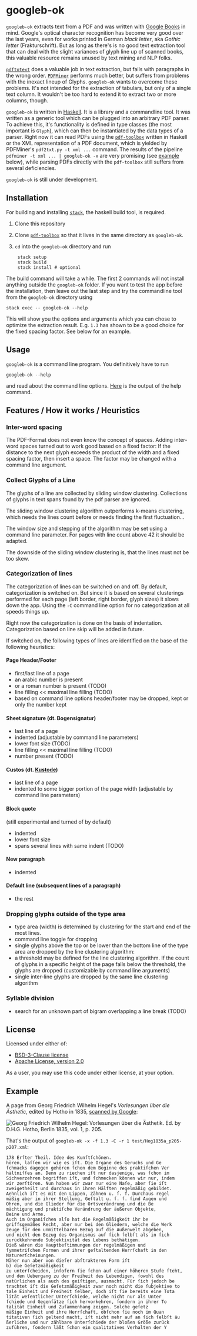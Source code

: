 # googleb-ok

`googleb-ok` extracts text from a PDF and was written with
[Google Books](http://books.google.com) in mind. Google's optical
character recognition has become very good over the last years, even
for works printed in German *black letter*, aka *Gothic letter*
(Frakturschrift). But as long as there's is no good text extraction
tool that can deal with the slight variances of glyph line up of
scanned books, this valuable resource remains unused by text mining
and NLP folks.

[`pdftotext`](https://www.xpdfreader.com/pdftotext-man.html) does a
valuable job in text extraction, but fails with paragraphs in the
wrong order. [`PDFMiner`](https://github.com/euske/pdfminer) performs
much better, but suffers from problems with the inexact lineup of
Glyphs. `googleb-ok` wants to overcome these problems. It's not
intended for the extraction of tabulars, but only of a single text
column. It wouldn't be too hard to extend it to extract two or more
columns, though.

`googleb-ok` is written in [Haskell](https://www.haskell.org/). It is
a library and a commandline tool. It was written as a generic tool
which can be plugged into an arbitrary PDF parser. To achieve this,
it's functionality is defined in type classes (the most important is
`Glyph`), which can then be instantiated by the data types of a
parser. Right now it can read PDFs using the
[`pdf-toolbox`](https://github.com/Yuras/pdf-toolbox) written in
Haskell or the XML representation of a PDF document, which is yielded
by PDFMiner's `pdf2txt.py -t xml ...` command. The results of the
pipeline `pdfminer -t xml ... | googleb-ok -x` are very promising (see
[example](#example) below), while parsing PDFs directly with the
`pdf-toolbox` still suffers from several deficiencies.

`googleb-ok` is still under development.


## Installation

For building and installing [`stack`](https://docs.haskellstack.org),
the haskell build tool, is required.

1. Clone this repository
2. Clone [`pdf-toolbox`](https://github.com/Yuras/pdf-toolbox) so
   that it lives in the same directory as `googleb-ok`.
3. `cd` into the `googleb-ok` directory and run

		stack setup
		stack build
		stack install # optional

The build command will take a while. The first 2 commands will not
install anything outside the `googleb-ok` folder. If you want to test
the app before the installation, then leave out the last step and try
the commandline tool from the `googleb-ok` directory using

	stack exec -- googleb-ok --help

This will show you the options and arguments which you can chose to
optimize the extraction result. E.g. `1.3` has shown to be a good
choice for the fixed spacing factor. See below for an example.

## Usage

`googleb-ok` is a command line program. You definitively have to run

	googleb-ok --help

and read about the command line options. [Here](docs/usage) is the
output of the help command.


## Features / How it works / Heuristics

### Inter-word spacing

The PDF-Format does not even know the concept of spaces.  Adding
inter-word spaces turned out to work good based on a fixed factor: If
the distance to the next glyph exceeds the product of the width and a
fixed spacing factor, then insert a space. The factor may be changed
with a command line argument.

### Collect Glyphs of a Line

The glyphs of a line are collected by sliding window
clustering. Collections of glyphs in text spans found by the pdf
parser are ignored.

The sliding window clustering algorithm outperforms k-means
clustering, which needs the lines count before or needs finding the
first fluctuation...

The window size and stepping of the algorithm may be set using a
command line parameter. For pages with line count above 42 it should
be adapted.

The downside of the sliding window clustering is, that the lines must
not be too skew.

### Categorization of lines

The categorization of lines can be switched on and off. By default,
categorization is switched on. But since it is based on several
clusterings performed for each page (left border, right border, glyph
sizes) it slows down the app. Using the `-C` command line option for
no categorization at all speeds things up.

Right now the categorization is done on the basis of
indentation. Categorization based on line skip will be added in future.

If switched on, the following types of lines are identified on the
base of the following heuristics:

#### Page Header/Footer

- first/last line of a page
- an arabic number is present
- or a roman number is present (TODO)
- line filling << maximal line filling (TODO)
- based on command line options header/footer may be dropped, kept or
  only the number kept

#### Sheet signature (dt. Bogensignatur)

- last line of a page
- indented (adjustable by command line parameters)
- lower font size (TODO)
- line filling << maximal line filling (TODO)
- number present (TODO)

#### Custos (dt. [Kustode](https://de.wikipedia.org/wiki/Kustode_(Buchherstellung)))

- last line of a page
- indented to some bigger portion of the page width (adjustable by
  command line parameters)

#### Block quote

(still experimental and turned of by default)

- indented
- lower font size
- spans several lines with same indent (TODO)

#### New paragraph

- indented

#### Default line (subsequent lines of a paragraph)

- the rest

### Dropping glyphs outside of the type area

- type area (width) is determined by clustering for the start and end
  of the most lines.
- command line toggle for dropping
- single glyphs above the top or be lower than the bottom line of the
  type area are dropped by the line clustering algorithm:
- a threshold may be defined for the line clustering algorithm. If the
  count of glyphs in a specific height of the page falls below the
  threshold, the glyphs are dropped (customizable by command line
  arguments)
- single inter-line glyphs are dropped by the same line clustering
  algorithm

### Syllable division

- search for an unknown part of bigram overlapping a line break (TODO)


## License

Licensed under either of:

- [BSD-3-Clause license](https://opensource.org/licenses/BSD-3-Clause)
- [Apache License, version 2.0](https://opensource.org/licenses/Apache-2.0)

As a user, you may use this code under either license, at your option.


## Example

A page from Georg Friedrich Wilhelm Hegel's *Vorlesungen über die
Ästhetic*, edited by Hotho in 1835,
[scanned by Google](https://books.google.de/books?id=Fss9AQAAMAAJ&hl=de):

![Georg Friedrich Wilhelm Hegel: Vorlesungen über die Ästhetik. Ed. by D.H.G. Hotho, Berlin 1835, vol. 1, p. 205.](docs/Heg1835a_p205.jpg)


That's the output of `googleb-ok -x -f 1.3 -C -r 1 test/Heg1835a_p205-p207.xml`:


	178 Erſter Theil. Idee des Kunſtſchönen.
	hören, laſſen wir wie es iſt. Die Organe des Geruchs und Ge
	ſchmacks dagegen gehören ſchon dem Beginne des praktiſchen Ver
	hältniſſes an. Denn zu riechen iſt nur dasjenige, was ſchon im
	Sichverzehren begriffen iſt, und ſchmecken können wir nur, indem
	wir zerſtören. Nun haben wir zwar nur eine Naſe, aber ſie iſt
	zweigetheilt und durchaus in ihren Hälften regelmäßig gebildet.
	Aehnlich iſt es mit den Lippen, Zähnen u. ſ. f. Durchaus regel
	mäßig aber in ihrer Stellung, Geſtalt u. ſ. f. ſind Augen und
	Ohren, und die Glieder für die Ortsverändrung und die Be
	mächtigung und praktiſche Verändrung der äußeren Objekte,
	Beine und Arme.
	Auch im Organiſchen alſo hat die Regelmäßigkeit ihr be
	griffsgemäßes Recht, aber nur bei den Gliedern, welche die Werk
	zeuge für den unmittelbaren Bezug auf die Außenwelt abgeben,
	und nicht den Bezug des Organismus auf ſich ſelbſt als in ſich
	zurückkehrende Subjektivität des Lebens bethätigen.
	Dieß wären die Hauptbeſtimmungen der regelmäßigen und
	ſymmetriſchen Formen und ihrer geſtaltenden Herrſchaft in den
	Naturerſcheinungen.
	Näher nun aber von dieſer abſtrakteren Form iſt
	b) die Geſetzmäßigkeit
	zu unterſcheiden, inſofern ſie ſchon auf einer höheren Stufe ſteht,
	und den Uebergang zu der Freiheit des Lebendigen, ſowohl des
	natürlichen als auch des geiſtigen, ausmacht. Für ſich jedoch be
	trachtet iſt die Geſetzmäßigkeit zwar noch nicht die ſubjektive to
	tale Einheit und Freiheit ſelber, doch iſt ſie bereits eine Tota
	lität weſentlicher Unterſchiede, welche nicht nur als Unter
	ſchiede und Gegenſätze ſich hervorkehren, ſondern in ihrer To
	talität Einheit und Zuſammenhang zeigen. Solche geſetz
	mäßige Einheit und ihre Herrſchaft, obſchon ſie noch im Quan
	titativen ſich geltend macht, iſt nicht mehr auf an ſich ſelbſt äu
	ßerliche und nur zählbare Unterſchiede der bloßen Größe zurück
	zuführen, ſondern läßt ſchon ein qualitatives Verhalten der Y


